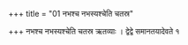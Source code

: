 +++
title = "01 नभश्च नभस्यश्चेति चतस्र"

+++
नभश्च नभस्यश्चेति चतस्र ऋतव्याः । द्वेद्वे समानतयादेवते १
